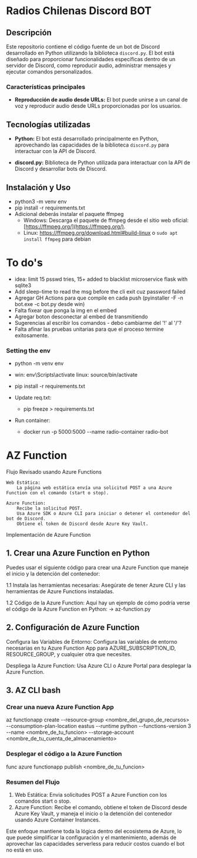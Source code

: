 # Radios Chilenas Discord BOT

## Descripción

Este repositorio contiene el código fuente de un bot de Discord desarrollado en Python utilizando la biblioteca `discord.py`. El bot está diseñado para proporcionar funcionalidades específicas dentro de un servidor de Discord, como reproducir audio, administrar mensajes y ejecutar comandos personalizados.

### Características principales

- **Reproducción de audio desde URLs:** El bot puede unirse a un canal de voz y reproducir audio desde URLs proporcionadas por los usuarios.

## Tecnologías utilizadas

- **Python:** El bot está desarrollado principalmente en Python, aprovechando las capacidades de la biblioteca `discord.py` para interactuar con la API de Discord.

- **discord.py:** Biblioteca de Python utilizada para interactuar con la API de Discord y desarrollar bots de Discord.

## Instalación y Uso
- python3 -m venv env
- pip install -r requirements.txt
- Adicional deberás instalar el paquete ffmpeg
    - Windows: Descarga el paquete de ffmpeg desde el sitio web oficial: [https://ffmpeg.org/](https://ffmpeg.org/).
    - Linux: https://ffmpeg.org/download.html#build-linux o <code>sudo apt install ffmpeg</code> para debian

# To do's
- idea: limit 15 psswd tries, 15+ added to blacklist microservice flask with sqlite3
- Add sleep-time to read the msg before the cli exit cuz password failed
- Agregar GH Actions para que compile en cada push (pyinstaller -F -n bot.exe -c bot.py desde win)
- Falta fixear que ponga la img en el embed
- Agregar boton desconectar al embed de transmitiendo
- Sugerencias al escribir los comandos - debo cambiarme del '!' al '/'?
- Falta afinar las pruebas unitarias para que el proceso termine exitosamente.

### Setting the env
- python -m venv env
- win: env\Scripts\activate linux: source/bin/activate
- pip install -r requirements.txt
- Update req.txt:
    - pip freeze > requirements.txt

- Run container:
    - docker run -p 5000:5000 --name radio-container radio-bot


# AZ Function

Flujo Revisado usando Azure Functions

    Web Estática:
        La página web estática envía una solicitud POST a una Azure Function con el comando (start o stop).

    Azure Function:
        Recibe la solicitud POST.
        Usa Azure SDK o Azure CLI para iniciar o detener el contenedor del bot de Discord.
        Obtiene el token de Discord desde Azure Key Vault.

Implementación de Azure Function
## 1.  Crear una Azure Function en Python

Puedes usar el siguiente código para crear una Azure Function que maneje el inicio y la detención del contenedor:

1.1 Instala las herramientas necesarias:
    Asegúrate de tener Azure CLI y las herramientas de Azure Functions instaladas.

1.2 Código de la Azure Function:
    Aquí hay un ejemplo de cómo podría verse el código de la Azure Function en Python: -> az-function.py

## 2. Configuración de Azure Function

Configura las Variables de Entorno:
    Configura las variables de entorno necesarias en tu Azure Function App para AZURE_SUBSCRIPTION_ID, RESOURCE_GROUP, y cualquier otra que necesites.

Despliega la Azure Function:
    Usa Azure CLI o Azure Portal para desplegar la Azure Function.

## 3. AZ CLI bash
### Crear una nueva Azure Function App
az functionapp create --resource-group <nombre_del_grupo_de_recursos> --consumption-plan-location eastus --runtime python --functions-version 3 --name <nombre_de_tu_funcion> --storage-account <nombre_de_tu_cuenta_de_almacenamiento>

### Desplegar el código a la Azure Function
func azure functionapp publish <nombre_de_tu_funcion>

### Resumen del Flujo

1. Web Estática: Envia solicitudes POST a Azure Function con los comandos start o stop.
2. Azure Function: Recibe el comando, obtiene el token de Discord desde Azure Key Vault, y maneja el inicio o la detención del contenedor usando Azure Container Instances.

Este enfoque mantiene toda la lógica dentro del ecosistema de Azure, lo que puede simplificar la configuración y el mantenimiento, además de aprovechar las capacidades serverless para reducir costos cuando el bot no está en uso.